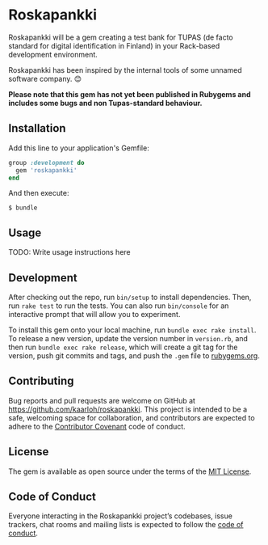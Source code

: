 # Roskapankki

Roskapankki will be a gem creating a test bank for TUPAS (de facto standard for digital identification in Finland) in your Rack-based development environment.

Roskapankki has been inspired by the internal tools of some unnamed software company. 😊

**Please note that this gem has not yet been published in Rubygems and includes some bugs and non Tupas-standard behaviour.**

## Installation

Add this line to your application's Gemfile:

```ruby
group :development do
  gem 'roskapankki'
end
```

And then execute:

    $ bundle

## Usage

TODO: Write usage instructions here

## Development

After checking out the repo, run `bin/setup` to install dependencies. Then, run `rake test` to run the tests. You can also run `bin/console` for an interactive prompt that will allow you to experiment.

To install this gem onto your local machine, run `bundle exec rake install`. To release a new version, update the version number in `version.rb`, and then run `bundle exec rake release`, which will create a git tag for the version, push git commits and tags, and push the `.gem` file to [rubygems.org](https://rubygems.org).

## Contributing

Bug reports and pull requests are welcome on GitHub at https://github.com/kaarloh/roskapankki. This project is intended to be a safe, welcoming space for collaboration, and contributors are expected to adhere to the [Contributor Covenant](http://contributor-covenant.org) code of conduct.

## License

The gem is available as open source under the terms of the [MIT License](https://opensource.org/licenses/MIT).

## Code of Conduct

Everyone interacting in the Roskapankki project’s codebases, issue trackers, chat rooms and mailing lists is expected to follow the [code of conduct](https://github.com/kaarloh/roskapankki/blob/master/CODE_OF_CONDUCT.md).
